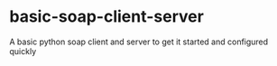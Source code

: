 # basic-soap-client-server
A basic python soap client and server to get it started and configured quickly
